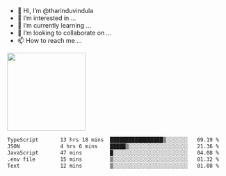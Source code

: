 - 👋 Hi, I’m @tharinduvindula
- 👀 I’m interested in ...
- 🌱 I’m currently learning ...
- 💞️ I’m looking to collaborate on ...
- 📫 How to reach me ...

<!---
tharinduvindula/tharinduvindula is a ✨ special ✨ repository because its `README.md` (this file) appears on your GitHub profile.
You can click the Preview link to take a look at your changes.
--->

<img height="180em" src="https://github-readme-stats.vercel.app/api?username=tharinduvindula&show_icons=true&hide_border=false&&count_private=true&include_all_commits=true" />


<!--START_SECTION:waka-->

```txt
TypeScript       13 hrs 18 mins  █████████████████▒░░░░░░░   69.19 %
JSON             4 hrs 6 mins    █████▒░░░░░░░░░░░░░░░░░░░   21.36 %
JavaScript       47 mins         █░░░░░░░░░░░░░░░░░░░░░░░░   04.08 %
.env file        15 mins         ▒░░░░░░░░░░░░░░░░░░░░░░░░   01.32 %
Text             12 mins         ▒░░░░░░░░░░░░░░░░░░░░░░░░   01.08 %
```

<!--END_SECTION:waka-->
